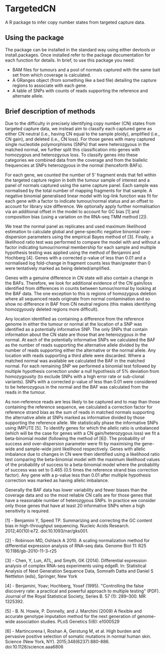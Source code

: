 # TargetedCN
A R package to infer copy number states from targeted capture data.

## Using the package

The package can be installed in the standard way using either devtools or install.packages.  Once installed refer to the package documentation for each function for details.  In brief, to use this package you need:
 - BAM files for tumours and a pool of normals captured with the same bait set from which coverage is calculated.
 - A GRanges object (from something like a bed file) detailing the capture regions to associate with each gene.
 - A table of SNPs with counts of reads supporting the reference and alternate allele.

## Brief description of methods

Due to the difficulty in precisely identifying copy number (CN) states from targeted capture data, we instead aim to classify each captured gene as either CN neutral (i.e., having CN equal to the sample ploidy), amplified (i.e., CN gain), and deleted (i.e., CN loss).  For those genes with many captured single nucleotide polymorphisms (SNPs) that were heterozgyous in the matched normal, we further split this classification into genes with homozygous and heterozgyous loss.  To classify genes into these categories we combined data from the coverage and from the biallelic frequencies at SNPs heterozgyous in the normal (henceforth BAFs).

For each gene, we counted the number of 5' fragment ends that fell within the targeted capture region in both the tumour sample of interest and a panel of normals captured using the same capture panel.  Each sample was normalised by the total number of mapping fragments for that sample.  A negative binomial generalised linear model with log-link function was fit for each gene with a factor to indicate tumour/normal status and an offset to account for library size difference.  We optionally apply further normalisation via an additional offset in the model to account for GC bias [1] and composition bias (using a variation on the RNA-seq TMM method [2]).  

We treat the normal panel as replicates and used maximum likelihood estimation to calculate global and gene-specific negative binomial over-dispersion parameters using the empirical Bayes method of [3].  Finally, a likelihood ratio test was performed to compare the model with and without a factor indicating tumour/normal membership for each sample and multiple hypothesis testing was applied using the method of Benjamini and Hochberg [4].  Genes with a corrected p-value of less than 0.01 and a normalised log fold-change in fragment counts less than/greater than 0 were tentatively marked as being deleted/amplified.

Genes with a genuine difference in CN state will also contain a change in the BAFs.  Therefore, we look for additional evidence of the CN gain/loss identified from differences in counts between tumour/normal by looking at the BAF data.  The one exception to this is regions of homozygous deletion where all sequenced reads originate from normal contamination and so show no difference in BAF from CN neutral regions (this makes identifying homozgyously deleted regions more difficult).  

Any location identified as containing a difference from the reference genome in either the tumour or normal at the location of a SNP was identified as a potentially informative SNP.  The only SNPs that contain information about the CN state are those that are heterozygous in the normal.  At each of the potentially informative SNPs we calculated the BAF as the number of reads supporting the alternative allele divided by the number of reads supporting either the alternative or the normal allele.  Any location with reads supporting a third allele were discarded.  Where a matched normal was available we calculated the BAF in the matched normal.  For each remaining SNP we performed a binomial test followed by multiple hypothesis correction under a null hypothesis of 5% deviation from homozygousity (to exclude SNPs with a high error rate or sub-clonal variants).  SNPs with a corrected p-value of less than 0.01 were considered to be heterozygous in the normal and the BAF was calculated from the reads in the tumour.

As non-reference reads are less likely to be captured and to map than those containing the reference sequence, we calculated a correction factor for reference strand bias as the sum of reads in matched normals supporting the alternative allele at SNPs marked as informative divided by those supporting the reference allele. We statistically phase the informative SNPs using IMPUTE [5].  To identify genes for which the allelic ratio is unbalanced (which will be the case for genes with a CN gain/heterozygous loss) we fit a beta-binomial model (following the method of [6]).  The probability of success and over-dispersion parameter were fit by maximising the gene-wide and sample-wide joint likelihood respectively.  Genes with allelic imbalance due to changes in CN were then identified using a likelihood ratio test comparing the beta-binomial model with the maximum likelihood values of the probability of success to a beta-binomial model where the probability of success was set to 0.465 (0.5  times the reference strand bias correction factor).  Any gene with a p-value less than 0.01 after multiple hypothesis correction was marked as  having allelic imbalance.

Generally the BAF data has lower variability and fewer biases than the coverage data and so the most reliable CN calls are for those genes that have a reasonable number of heterozgyous SNPs.  In practice we consider only those genes that have at least 20 informative SNPs when a high sensitivity is required.

[1] - Benjamini Y, Speed TP. Summarizing and correcting the GC content bias in high-throughput sequencing. Nucleic Acids Research. 2012;40(10):e72. doi:10.1093/nar/gks001.

[2] - Robinson MD, Oshlack A 2010. A scaling normalization method for differential expression analysis of RNA-seq data. Genome Biol 11: R25 10.1186/gb-2010-11-3-r25

[3] -   Chen, Y, Lun, ATL, and Smyth, GK (2014). Differential expression analysis of complex RNA-seq experiments using edgeR. In: Statistical Analysis of Next Generation Sequence Data, Somnath Datta and Daniel S Nettleton (eds), Springer, New York

[4] - Benjamini, Yoav; Hochberg, Yosef (1995). "Controlling the false discovery rate: a practical and powerful approach to multiple testing" (PDF). Journal of the Royal Statistical Society, Series B. 57 (1): 289–300. MR 1325392.

[5] - B. N. Howie, P. Donnelly, and J. Marchini (2009) A flexible and accurate genotype imputation method for the next generation of genome-wide association studies. PLoS Genetics 5(6): e1000529

[6] - Martincorena I, Roshan A, Gerstung M, et al. High burden and pervasive positive selection of somatic mutations in normal human skin. Science (New York, NY). 2015;348(6237):880-886. doi:10.1126/science.aaa6806
